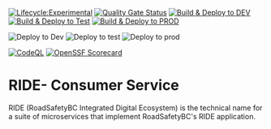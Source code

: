 [![Lifecycle:Experimental](https://img.shields.io/badge/Lifecycle-Experimental-339999)](<Redirect-URL>) [![Quality Gate Status](https://sonarcloud.io/api/project_badges/measure?project=bcgov_rsbc-ride-consumer-service&metric=alert_status)](https://sonarcloud.io/summary/new_code?id=bcgov_rsbc-ride-consumer-service) [![Build & Deploy to DEV](https://github.com/bcgov/rsbc-ride-consumer-service/actions/workflows/build_push_pr_onopen_devdeploy.yml/badge.svg)](https://github.com/bcgov/rsbc-ride-consumer-service/actions/workflows/build_push_pr_onopen_devdeploy.yml) [![Build & Deploy to Test](https://github.com/bcgov/rsbc-ride-consumer-service/actions/workflows/build_push_pr_onopen_testdeploy.yml/badge.svg)](https://github.com/bcgov/rsbc-ride-consumer-service/actions/workflows/build_push_pr_onopen_testdeploy.yml) [![Build & Deploy to PROD](https://github.com/bcgov/rsbc-ride-consumer-service/actions/workflows/build_push_pr_onopen_proddeploy.yml/badge.svg)](https://github.com/bcgov/rsbc-ride-consumer-service/actions/workflows/build_push_pr_onopen_proddeploy.yml)  

![Deploy to Dev](https://gitops-shared.apps.silver.devops.gov.bc.ca/api/badge?name=be5301-ride-consumer-module-dev&revision=true) ![Deploy to test](https://gitops-shared.apps.silver.devops.gov.bc.ca/api/badge?name=be5301-ride-consumer-module-test&revision=true) ![Deploy to prod](https://gitops-shared.apps.silver.devops.gov.bc.ca/api/badge?name=be5301-ride-consumer-module-prod&revision=true)  

[![CodeQL](https://github.com/bcgov/rsbc-ride-consumer-service/actions/workflows/ccodeql.yml/badge.svg)](https://github.com/bcgov/rsbc-ride-consumer-service/actions/workflows/ccodeql.yml) [![OpenSSF
Scorecard](https://api.securityscorecards.dev/projects/github.com/bcgov/rsbc-ride-consumer-service/badge)](https://api.securityscorecards.dev/projects/github.com/bcgov/rsbc-ride-consumer-service)


# RIDE- Consumer Service

RIDE (RoadSafetyBC Integrated Digital Ecosystem) is the technical name for a suite of microservices that implement RoadSafetyBC's RIDE application.    
